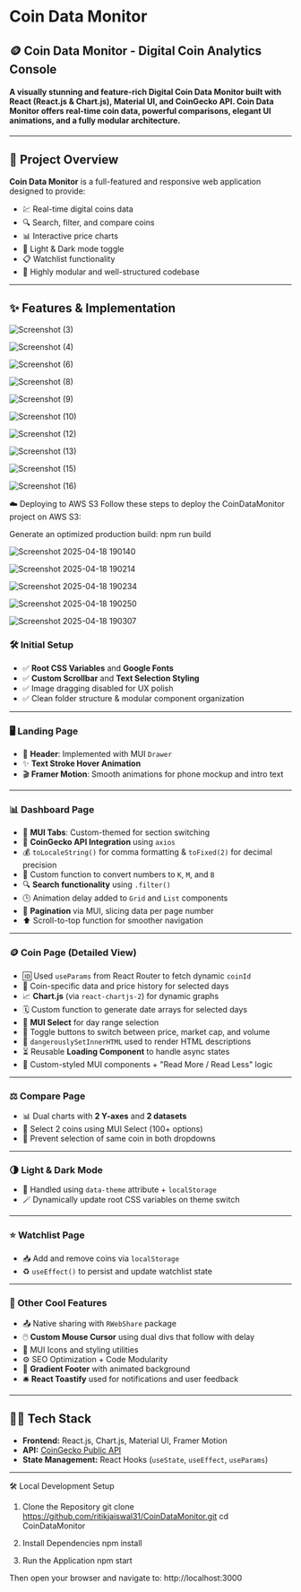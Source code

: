 # Coin Data Monitor

## 🪙 Coin Data Monitor - Digital Coin Analytics Console

#### A visually stunning and feature-rich Digital Coin Data Monitor built with **React (React.js & Chart.js)**, **Material UI**, and **CoinGecko API**. Coin Data Monitor offers real-time coin data, powerful comparisons, elegant UI animations, and a fully modular architecture.

---

## 📖 Project Overview

**Coin Data Monitor** is a full-featured and responsive web application designed to provide:

- 💹 Real-time digital coins data
- 🔍 Search, filter, and compare coins
- 📊 Interactive price charts
- 🌙 Light & Dark mode toggle
- 📋 Watchlist functionality
- 🧠 Highly modular and well-structured codebase

---

## ✨ Features & Implementation 

![Screenshot (3)](https://github.com/user-attachments/assets/29e120fa-91c7-4e55-967b-351a78a86fd2)

![Screenshot (4)](https://github.com/user-attachments/assets/13381cf9-7c62-4fda-b0d8-5f462161b06c)

![Screenshot (6)](https://github.com/user-attachments/assets/41dfc3e9-bded-4055-9c23-af9ae6fb94aa)

![Screenshot (8)](https://github.com/user-attachments/assets/c69a2c55-4697-4b21-951c-111137a8e824)

![Screenshot (9)](https://github.com/user-attachments/assets/aa2313a6-8698-42c4-8f18-b6c3073f21ac)

![Screenshot (10)](https://github.com/user-attachments/assets/2679e2ac-2176-4e24-9ac1-c748e7bcf952)

![Screenshot (12)](https://github.com/user-attachments/assets/a58e5905-5820-4669-b554-6f402a1250e9)

![Screenshot (13)](https://github.com/user-attachments/assets/0f23687d-2464-45f1-b0c1-dcce32f741b3)

![Screenshot (15)](https://github.com/user-attachments/assets/6280f04c-bdd9-4bc5-87d5-41ac3663fb42)

![Screenshot (16)](https://github.com/user-attachments/assets/a294e725-c5de-4344-a007-b77b2bd3abfc)

☁️ Deploying to AWS S3
Follow these steps to deploy the CoinDataMonitor project on AWS S3:

Generate an optimized production build: npm run build

![Screenshot 2025-04-18 190140](https://github.com/user-attachments/assets/787de26f-04ff-41a6-a363-4d1a9372536c)

![Screenshot 2025-04-18 190214](https://github.com/user-attachments/assets/fb10f078-4105-46af-9181-bd16c3624b5d)

![Screenshot 2025-04-18 190234](https://github.com/user-attachments/assets/e85f095a-afc7-4a77-aeea-d7dae91675f9)

![Screenshot 2025-04-18 190250](https://github.com/user-attachments/assets/5659a64b-dfbc-401a-b937-5a4e12df7199)

![Screenshot 2025-04-18 190307](https://github.com/user-attachments/assets/1df0458b-f3a7-4def-89d3-2b5ad16f4572)

### 🛠 Initial Setup

- ✅ **Root CSS Variables** and **Google Fonts**
- ✅ **Custom Scrollbar** and **Text Selection Styling**
- ✅ Image dragging disabled for UX polish
- ✅ Clean folder structure & modular component organization

---

### 🖥 Landing Page

- 🧭 **Header**: Implemented with MUI `Drawer`
- ✨ **Text Stroke Hover Animation**
- 🎬 **Framer Motion**: Smooth animations for phone mockup and intro text

---

### 📊 Dashboard Page

- 📁 **MUI Tabs**: Custom-themed for section switching
- 🔁 **CoinGecko API Integration** using `axios`
- 💰 `toLocaleString()` for comma formatting & `toFixed(2)` for decimal precision
- 🔢 Custom function to convert numbers to `K`, `M`, and `B`
- 🔍 **Search functionality** using `.filter()`
- 🕒 Animation delay added to `Grid` and `List` components
- 🔄 **Pagination** via MUI, slicing data per page number
- ⬆️ Scroll-to-top function for smoother navigation

---

### 🪙 Coin Page (Detailed View)

- 🆔 Used `useParams` from React Router to fetch dynamic `coinId`
- 🔗 Coin-specific data and price history for selected days
- 📈 **Chart.js** (via `react-chartjs-2`) for dynamic graphs
- 🗓 Custom function to generate date arrays for selected days
- 🧩 **MUI Select** for day range selection
- 🔘 Toggle buttons to switch between price, market cap, and volume
- 📜 `dangerouslySetInnerHTML` used to render HTML descriptions
- ⏳ Reusable **Loading Component** to handle async states
- 🎨 Custom-styled MUI components + "Read More / Read Less" logic

---

### ⚖️ Compare Page

- 📊 Dual charts with **2 Y-axes** and **2 datasets**
- 📌 Select 2 coins using MUI Select (100+ options)
- 🚫 Prevent selection of same coin in both dropdowns

---

### 🌗 Light & Dark Mode

- 🌈 Handled using `data-theme` attribute + `localStorage`
- 🪄 Dynamically update root CSS variables on theme switch

---

### ⭐ Watchlist Page

- 📥 Add and remove coins via `localStorage`
- ♻️ `useEffect()` to persist and update watchlist state

---

### 🧩 Other Cool Features

- 📤 Native sharing with `RWebShare` package
- 🖱️ **Custom Mouse Cursor** using dual divs that follow with delay
- 🎨 MUI Icons and styling utilities
- ⚙️ SEO Optimization + Code Modularity
- 🧶 **Gradient Footer** with animated background
- 🛎 **React Toastify** used for notifications and user feedback

---

## 🧑‍💻 Tech Stack

- **Frontend:** React.js, Chart.js, Material UI, Framer Motion
- **API:** [CoinGecko Public API](https://www.coingecko.com/en/api)
- **State Management:** React Hooks (`useState`, `useEffect`, `useParams`)

---

🛠️ Local Development Setup

1. Clone the Repository
git clone https://github.com/ritikjaiswal31/CoinDataMonitor.git
cd CoinDataMonitor

2. Install Dependencies
npm install

4. Run the Application
npm start

Then open your browser and navigate to:
http://localhost:3000
